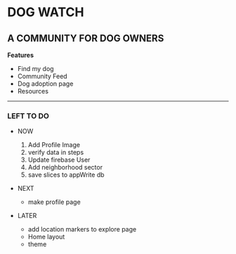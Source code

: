# DOG WATCH
## A COMMUNITY FOR DOG OWNERS

**Features**
- Find my dog
- Community Feed
- Dog adoption page
- Resources

--------------------------------
### LEFT TO DO 

- NOW
    1. Add Profile Image
    2. verify data in steps
    3. Update firebase User
    4. Add neighborhood sector
    5. save slices to appWrite db

- NEXT 
    - make profile page

- LATER
    - add location markers to explore page
    - Home layout
    - theme
    
